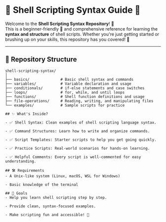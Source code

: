 # 🐚 Shell Scripting Syntax Guide 📜

Welcome to the **Shell Scripting Syntax Repository**! 🚀  
This is a beginner-friendly 📘 and comprehensive reference for learning the **syntax and structure** of shell scripts. Whether you're just getting started or brushing up on your skills, this repository has you covered! 🙌

---

## 📂 Repository Structure

```text
shell-scripting-syntax/
│
├── basics/              # Basic shell syntax and commands
├── variables/           # Variable declaration and usage
├── conditionals/        # if-else statements and case switches
├── loops/               # for, while, and until loops
├── functions/           # Shell function definitions and usage
├── file-operations/     # Reading, writing, and manipulating files
└── examples/            # Sample scripts for practice

## ✨ What's Inside?

- ✅ Shell Syntax: Clean examples of shell scripting language syntax.

- ✅ Command Structures: Learn how to write and organize commands.

- ✅ Script Templates: Starter scripts to help you get going quickly.

- ✅ Practice Scripts: Real-world scenarios for hands-on learning.

- ✅ Helpful Comments: Every script is well-commented for easy understanding.

## 🛠 Requirements
- A Unix-like system (Linux, macOS, WSL for Windows)

- Basic knowledge of the terminal

## 🎯 Goals
- Help you learn shell scripting step by step.

- Provide clean, syntax-focused examples.

- Make scripting fun and accessible! 🎉
